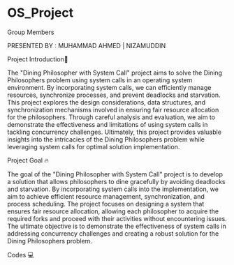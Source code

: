 # OS_Project

Group Members

PRESENTED BY : MUHAMMAD AHMED | NIZAMUDDIN


Project Introduction👋

The "Dining Philosopher with System Call" project aims to solve the Dining Philosophers problem using system calls in an operating system environment. By incorporating system calls, we can efficiently manage resources, synchronize processes, and prevent deadlocks and starvation. This project explores the design considerations, data structures, and synchronization mechanisms involved in ensuring fair resource allocation for the philosophers. Through careful analysis and evaluation, we aim to demonstrate the effectiveness and limitations of using system calls in tackling concurrency challenges. Ultimately, this project provides valuable insights into the intricacies of the Dining Philosophers problem while leveraging system calls for optimal solution implementation.


Project Goal 🔥

The goal of the "Dining Philosopher with System Call" project is to develop a solution that allows philosophers to dine gracefully by avoiding deadlocks and starvation. By incorporating system calls into the implementation, we aim to achieve efficient resource management, synchronization, and process scheduling. The project focuses on designing a system that ensures fair resource allocation, allowing each philosopher to acquire the required forks and proceed with their activities without encountering issues. The ultimate objective is to demonstrate the effectiveness of system calls in addressing concurrency challenges and creating a robust solution for the Dining Philosophers problem.


Codes 💻

